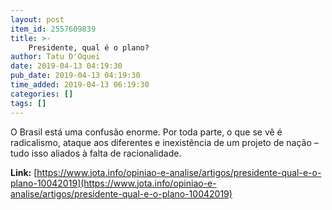 ```yaml
---
layout: post
item_id: 2557609839
title: >-
    Presidente, qual é o plano?
author: Tatu D'Oquei
date: 2019-04-13 04:19:30
pub_date: 2019-04-13 04:19:30
time_added: 2019-04-13 06:19:30
categories: []
tags: []
---
```


O Brasil está uma confusão enorme. Por toda parte, o que se vê é radicalismo, ataque aos diferentes e inexistência de um projeto de nação – tudo isso aliados à falta de racionalidade.

**Link:** [https://www.jota.info/opiniao-e-analise/artigos/presidente-qual-e-o-plano-10042019](https://www.jota.info/opiniao-e-analise/artigos/presidente-qual-e-o-plano-10042019)

